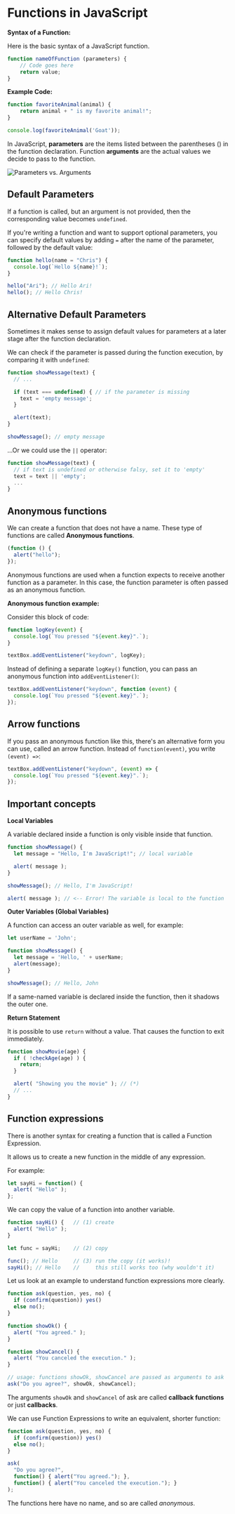 # Functions in JavaScript

**Syntax of a Function:**

Here is the basic syntax of a JavaScript function.
```JavaScript
function nameOfFunction (parameters) {
    // Code goes here
    return value;
}
```
**Example Code:**

```JavaScript
function favoriteAnimal(animal) {
    return animal + " is my favorite animal!";
}

console.log(favoriteAnimal('Goat'));
```

In JavaScript, **parameters** are the items listed between the parentheses () in the function declaration.
Function **arguments** are the actual values we decide to pass to the function.

![Parameters vs. Arguments](param_args.png)


## Default Parameters

If a function is called, but an argument is not provided, then the corresponding value becomes `undefined`.

If you're writing a function and want to support optional parameters, you can specify default values by adding `=` after the name of the parameter, followed by the default value:

```js
function hello(name = "Chris") {
  console.log(`Hello ${name}!`);
}

hello("Ari"); // Hello Ari!
hello(); // Hello Chris!
```

## Alternative Default Parameters

Sometimes it makes sense to assign default values for parameters at a later stage after the function declaration.

We can check if the parameter is passed during the function execution, by comparing it with `undefined`:

```js
function showMessage(text) {
  // ...

  if (text === undefined) { // if the parameter is missing
    text = 'empty message';
  }

  alert(text);
}

showMessage(); // empty message
```

…Or we could use the `||` operator:

```js
function showMessage(text) {
  // if text is undefined or otherwise falsy, set it to 'empty'
  text = text || 'empty';
  ...
}
```

## Anonymous functions

We can create a function that does not have a name.
These type of functions are called **Anonymous functions**.

```js
(function () {
  alert("hello");
});
```

Anonymous functions are used when a function expects to receive another function as a parameter.
In this case, the function parameter is often passed as an anonymous function.

**Anonymous function example:**

Consider this block of code:
```js
function logKey(event) {
  console.log(`You pressed "${event.key}".`);
}

textBox.addEventListener("keydown", logKey);

```

Instead of defining a separate `logKey()` function, you can pass an anonymous function into `addEventListener()`:

```js
textBox.addEventListener("keydown", function (event) {
  console.log(`You pressed "${event.key}".`);
});
```

## Arrow functions
If you pass an anonymous function like this, there's an alternative form you can use, called an arrow function. Instead of `function(event)`, you write `(event) =>`:

```js
textBox.addEventListener("keydown", (event) => {
  console.log(`You pressed "${event.key}".`);
});
```
## Important concepts

**Local Variables**

A variable declared inside a function is only visible inside that function.

```js
function showMessage() {
  let message = "Hello, I'm JavaScript!"; // local variable

  alert( message );
}

showMessage(); // Hello, I'm JavaScript!

alert( message ); // <-- Error! The variable is local to the function
```
**Outer Variables (Global Variables)**

A function can access an outer variable as well, for example:

```js
let userName = 'John';

function showMessage() {
  let message = 'Hello, ' + userName;
  alert(message);
}

showMessage(); // Hello, John
```

If a same-named variable is declared inside the function, then it shadows the outer one.

**Return Statement**

It is possible to use `return` without a value. That causes the function to exit immediately.

```js
function showMovie(age) {
  if ( !checkAge(age) ) {
    return;
  }

  alert( "Showing you the movie" ); // (*)
  // ...
}
```

## Function expressions

There is another syntax for creating a function that is called a Function Expression.

It allows us to create a new function in the middle of any expression.

For example:

```js
let sayHi = function() {
  alert( "Hello" );
};
```

We can copy the value of a function into another variable.

```js
function sayHi() {   // (1) create
  alert( "Hello" );
}

let func = sayHi;    // (2) copy

func(); // Hello     // (3) run the copy (it works)!
sayHi(); // Hello    //     this still works too (why wouldn't it)
```

Let us look at an example to understand function expressions more
clearly.

```js
function ask(question, yes, no) {
  if (confirm(question)) yes()
  else no();
}

function showOk() {
  alert( "You agreed." );
}

function showCancel() {
  alert( "You canceled the execution." );
}

// usage: functions showOk, showCancel are passed as arguments to ask
ask("Do you agree?", showOk, showCancel);
```

The arguments `showOk` and `showCancel` of ask are called **callback functions** or just **callbacks**.

We can use Function Expressions to write an equivalent, shorter function:

```js
function ask(question, yes, no) {
  if (confirm(question)) yes()
  else no();
}

ask(
  "Do you agree?",
  function() { alert("You agreed."); },
  function() { alert("You canceled the execution."); }
);
```
The functions here have no name, and so are called *anonymous*.

